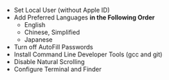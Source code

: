 - Set Local User (without Apple ID)
- Add Preferred Languages **in the Following Order**
  - English
  - Chinese, Simplified
  - Japanese
- Turn off AutoFill Passwords
- Install Command Line Developer Tools (gcc and git)
- Disable Natural Scrolling
- Configure Terminal and Finder
